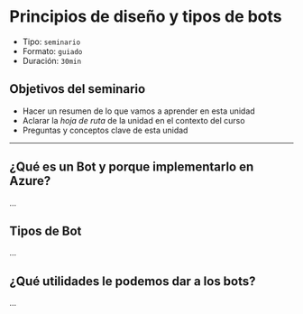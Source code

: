 # Principios de diseño y tipos de bots

* Tipo: `seminario`
* Formato: `guiado`
* Duración: `30min`

## Objetivos del seminario

* Hacer un resumen de lo que vamos a aprender en esta unidad
* Aclarar la _hoja de ruta_ de la unidad en el contexto del curso
* Preguntas y conceptos clave de esta unidad

***

## ¿Qué es un Bot y porque implementarlo en Azure?

...

## Tipos de Bot

...

## ¿Qué utilidades le podemos dar a los bots?

...
